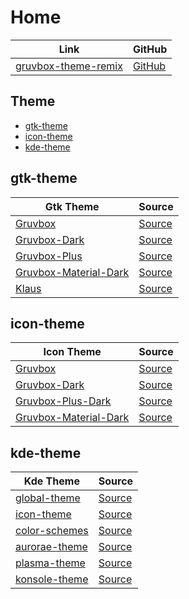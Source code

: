 

# Home

| Link | GitHub |
| --- | --- |
| [gruvbox-theme-remix](https://samwhelp.github.io/gruvbox-theme-remix/) | [GitHub](https://github.com/samwhelp/gruvbox-theme-remix) |


## Theme

* [gtk-theme](#gtk-theme)
* [icon-theme](#icon-theme)
* [kde-theme](#kde-theme)


## gtk-theme

| Gtk Theme | Source |
| --- | --- |
| [Gruvbox](https://github.com/samwhelp/gruvbox-theme-remix/tree/main/asset/overlay/usr/share/themes/Gruvbox) | [Source](https://github.com/archcraft-os/archcraft-themes/tree/main/archcraft-gtk-theme-gruvbox/files/Gruvbox) |
| [Gruvbox-Dark](https://github.com/samwhelp/gruvbox-theme-remix/tree/main/asset/overlay/usr/share/themes/Gruvbox-Dark) | [Source](https://github.com/jmattheis/gruvbox-dark-gtk) |
| [Gruvbox-Plus](https://github.com/samwhelp/gruvbox-theme-remix/tree/main/asset/overlay/usr/share/themes/Gruvbox-Plus) | [Source](https://github.com/SylEleuth/gruvbox-plus-gtk) |
| [Gruvbox-Material-Dark](https://github.com/samwhelp/gruvbox-theme-remix/tree/main/asset/overlay/usr/share/themes/Gruvbox-Material-Dark) | [Source](https://github.com/sainnhe/gruvbox-material-gtk/tree/master/themes/Gruvbox-Material-Dark) |
| [Klaus](https://github.com/samwhelp/gruvbox-theme-remix/tree/main/asset/overlay/usr/share/themes/Klaus) | [Source](https://github.com/tsbarnes/Klaus) |


## icon-theme

| Icon Theme | Source |
| --- | --- |
| [Gruvbox](https://github.com/samwhelp/gruvbox-theme-remix/tree/main/asset/overlay/usr/share/icons/Gruvbox-Dark) | [Source](https://www.opencode.net/adhe/gruvboxplasma/-/tree/master/icons/Gruvbox?ref_type=heads) |
| [Gruvbox-Dark](https://github.com/samwhelp/gruvbox-theme-remix/tree/main/asset/overlay/usr/share/icons/Gruvbox-Dark) | [Source](https://github.com/jmattheis/gruvbox-dark-icons-gtk) |
| [Gruvbox-Plus-Dark](https://github.com/samwhelp/gruvbox-theme-remix/tree/main/asset/overlay/usr/share/icons/Gruvbox-Plus-Dark) | [Source](https://github.com/SylEleuth/gruvbox-plus-icon-pack) |
| [Gruvbox-Material-Dark](https://github.com/samwhelp/gruvbox-theme-remix/tree/main/asset/overlay/usr/share/icons/Gruvbox-Material-Dark) | [Source](https://github.com/sainnhe/gruvbox-material-gtk/tree/master/icons/Gruvbox-Material-Dark) |


## kde-theme

| Kde Theme | Source |
| --- | --- |
|[global-theme](https://github.com/samwhelp/gruvbox-theme-remix/tree/main/asset/overlay/usr/share/plasma/look-and-feel/Gruvbox) | [Source](https://www.pling.com/p/1327723/) |
|[icon-theme](https://github.com/samwhelp/gruvbox-theme-remix/tree/main/asset/overlay/usr/share/icons/Gruvbox) | [Source](https://www.pling.com/p/1327720/) |
|[color-schemes](https://github.com/samwhelp/gruvbox-theme-remix/tree/main/asset/overlay/usr/share/color-schemes) | [Source](https://www.pling.com/p/1327717/) |
|[aurorae-theme](https://github.com/samwhelp/gruvbox-theme-remix/tree/main/asset/overlay/usr/share/aurorae/themes/Gruvbox) | [Source](https://www.pling.com/p/1327718/) |
|[plasma-theme](https://github.com/samwhelp/gruvbox-theme-remix/tree/main/asset/overlay/usr/share/plasma/desktoptheme/Gruvbox) | [Source](https://www.pling.com/p/1327719/) |
|[konsole-theme](https://github.com/samwhelp/gruvbox-theme-remix/tree/main/asset/overlay/usr/share/konsole) | [Source](https://www.pling.com/p/1327725/) |
